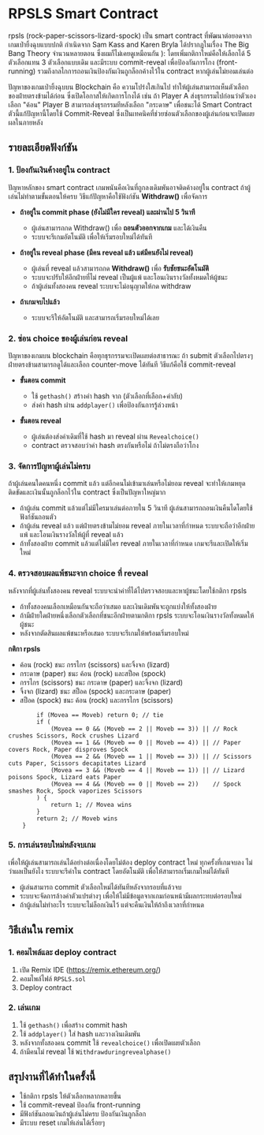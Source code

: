 # RPSLS Smart Contract  

rpsls (rock-paper-scissors-lizard-spock) เป็น smart contract ที่พัฒนาต่อยอดจากเกมเป่ายิ้งฉุบแบบปกติ กำเนิดจาก Sam Kass and Karen Bryla ได้ปรากฎในเรื่อง The Big Bang Theory จำนวนหลายตอน ซึ่งผมก็ไม่เคยดูเหมือนกัน ): โดยเพิ่มกติกาใหม่คือให้เลือกได้ 5 ตัวเลือกแทน 3 ตัวเลือกแบบเดิม และมีระบบ commit-reveal เพื่อป้องกันการโกง (front-running) รวมถึงกลไกการถอนเงินป้องกันเงินถูกล็อกค้างไว้ใน contract หากผู้เล่นไม่ยอมเล่นต่อ

ปัญหาของเกมเป่ายิ้งฉุบบน Blockchain คือ ความโปร่งใสเกินไป ทำให้ผู้เล่นสามารถเห็นตัวเลือกของฝ่ายตรงข้ามได้ก่อน ซึ่งเปิดโอกาสให้เกิดการโกงได้ เช่น ถ้า Player A ส่งธุรกรรมไปก่อนว่าตัวเองเลือก "ค้อน" Player B สามารถส่งธุรกรรมทีหลังเลือก "กระดาษ" เพื่อชนะได้ Smart Contract ตัวนี้แก้ปัญหานี้โดยใช้ Commit-Reveal ซึ่งเป็นเทคนิคที่ช่วยซ่อนตัวเลือกของผู้เล่นก่อนจะเปิดเผยผลในภายหลัง

## รายละเอียดฟังก์ชัน  

### 1. ป้องกันเงินค้างอยู่ใน contract  
ปัญหาหลักของ smart contract เกมพนันคือเงินที่ถูกลงเดิมพันอาจติดค้างอยู่ใน contract ถ้าผู้เล่นไม่ทำตามขั้นตอนให้ครบ วิธีแก้ปัญหาคือใช้ฟังก์ชัน **Withdraw()** เพื่อจัดการ

- **ถ้าอยู่ใน commit phase (ยังไม่มีใคร reveal) และผ่านไป 5 วินาที**  
  - ผู้เล่นสามารถกด Withdraw() เพื่อ **ถอนตัวออกจากเกม** และได้เงินคืน  
  - ระบบจะรีเกมอัตโนมัติ เพื่อให้เริ่มรอบใหม่ได้ทันที  

- **ถ้าอยู่ใน reveal phase (มีคน reveal แล้ว แต่มีคนยังไม่ reveal)**  
  - ผู้เล่นที่ reveal แล้วสามารถกด **Withdraw()** เพื่อ **รับชัยชนะอัตโนมัติ**  
  - ระบบจะปรับให้อีกฝ่ายที่ไม่ reveal เป็นผู้แพ้ และโอนเงินรางวัลทั้งหมดให้ผู้ชนะ  
  - ถ้าผู้เล่นทั้งสองคน reveal ระบบจะไม่อนุญาตให้กด withdraw  

- **ถ้าเกมจบไปแล้ว**  
  - ระบบจะรีให้อัตโนมัติ และสามารถเริ่มรอบใหม่ได้เลย  

### 2. ซ่อน choice ของผู้เล่นก่อน reveal  
ปัญหาของเกมบน blockchain คือทุกธุรกรรมจะเปิดเผยต่อสาธารณะ ถ้า submit ตัวเลือกไปตรงๆ ฝ่ายตรงข้ามสามารถดูได้และเลือก counter-move ได้ทันที วิธีแก้คือใช้ commit-reveal  

- **ขั้นตอน commit**  
  - ใช้ `gethash()` สร้างค่า hash จาก (ตัวเลือกที่เลือก+ค่าลับ)  
  - ส่งค่า hash ผ่าน `addplayer()` เพื่อป้องกันการรู้ล่วงหน้า  

- **ขั้นตอน reveal**  
  - ผู้เล่นต้องส่งค่าเดิมที่ใช้ hash มา reveal ผ่าน `Revealchoice()`  
  - contract ตรวจสอบว่าค่า hash ตรงกันหรือไม่ ถ้าไม่ตรงถือว่าโกง

### 3. จัดการปัญหาผู้เล่นไม่ครบ  
ถ้าผู้เล่นคนใดคนหนึ่ง commit แล้ว แต่อีกคนไม่เข้ามาเล่นหรือไม่ยอม reveal จะทำให้เกมหยุดติดขัดและเงินนั้นถูกล็อกไว้ใน contract ซึ่งเป็นปัญหาใหญ่มาก  

- ถ้าผู้เล่น commit แล้วแต่ไม่มีใครมาเล่นต่อภายใน 5 วินาที ผู้เล่นสามารถถอนเงินคืนไดโดยใช้ฟังก์ชันถอนตัว  
- ถ้าผู้เล่น reveal แล้ว แต่ฝ่ายตรงข้ามไม่ยอม reveal ภายในเวลาที่กำหนด ระบบจะถือว่าอีกฝ่ายแพ้ และโอนเงินรางวัลให้ผู้ที่ reveal แล้ว  
- ถ้าทั้งสองฝ่าย commit แล้วแต่ไม่มีใคร reveal ภายในเวลาที่กำหนด เกมจะรีและเปิดให้เริ่มใหม่  

### 4. ตรวจสอบผลแพ้ชนะจาก choice ที่ reveal  
หลังจากที่ผู้เล่นทั้งสองคน reveal ระบบจะนำค่าที่ได้ไปตรวจสอบและหาผู้ชนะโดยใช้กติกา rpsls  

- ถ้าทั้งสองคนเลือกเหมือนกันจะถือว่าเสมอ และเงินเดิมพันจะถูกแบ่งให้ทั้งสองฝ่าย 
- ถ้ามีฝ่ายใดฝ่ายหนึ่งเลือกตัวเลือกที่ชนะอีกฝ่ายตามกติกา rpsls ระบบจะโอนเงินรางวัลทั้งหมดให้ผู้ชนะ  
- หลังจากตัดสินผลแพ้ชนะหรือเสมอ ระบบจะรีเกมให้พร้อมเริ่มรอบใหม่

**กติกา rpsls**
- ค้อน (rock) ชนะ กรรไกร (scissors) และจิ้งจก (lizard)
- กระดาษ (paper) ชนะ ค้อน (rock) และสป็อค (spock)
- กรรไกร (scissors) ชนะ กระดาษ (paper) และจิ้งจก (lizard)
- จิ้งจก (lizard) ชนะ สป็อค (spock) และกระดาษ (paper)
- สป็อค (spock) ชนะ ค้อน (rock) และกรรไกร (scissors)

```function Getmoveresult(uint Movea, uint Moveb) private pure returns (uint) {
        if (Movea == Moveb) return 0; // tie
        if (
            (Movea == 0 && (Moveb == 2 || Moveb == 3)) || // Rock crushes Scissors, Rock crushes Lizard
            (Movea == 1 && (Moveb == 0 || Moveb == 4)) || // Paper covers Rock, Paper disproves Spock
            (Movea == 2 && (Moveb == 1 || Moveb == 3)) || // Scissors cuts Paper, Scissors decapitates Lizard
            (Movea == 3 && (Moveb == 4 || Moveb == 1)) || // Lizard poisons Spock, Lizard eats Paper
            (Movea == 4 && (Moveb == 0 || Moveb == 2))    // Spock smashes Rock, Spock vaporizes Scissors
        ) {
            return 1; // Movea wins
        }
        return 2; // Moveb wins
    }
```

### 5. การเล่นรอบใหม่หลังจบเกม  
เพื่อให้ผู้เล่นสามารถเล่นได้อย่างต่อเนื่องโดยไม่ต้อง deploy contract ใหม่ ทุกครั้งที่เกมจบลง ไม่ว่าผลเป็นยังไง ระบบจะรีค่าใน contract โดยอัตโนมัติ เพื่อให้สามารถเริ่มเกมใหม่ได้ทันที  

- ผู้เล่นสามารถ commit ตัวเลือกใหม่ได้ทันทีหลังจากรอบที่แล้วจบ  
- ระบบจะจัดการล้างค่าตัวแปรต่างๆ เพื่อให้ไม่มีข้อมูลจากเกมก่อนหน้ามีผลกระทบต่อรอบใหม่  
- ถ้าผู้เล่นไม่ทำอะไร ระบบจะไม่ล็อกเงินไว้ แต่จะคืนเงินให้ถ้าถึงเวลาที่กำหนด  

## วิธีเล่นใน remix  
### 1. คอมไพล์และ deploy contract  
1. เปิด Remix IDE (https://remix.ethereum.org/)  
2. คอมไพล์ไฟล์ `RPSLS.sol`  
3. Deploy contract  

### 2. เล่นเกม  
1. ใช้ `gethash()` เพื่อสร้าง commit hash  
2. ใช้ `addplayer()` ใส่ hash และวางเงินเดิมพัน  
3. หลังจากทั้งสองคน commit ใช้ `revealchoice()` เพื่อเปิดเผยตัวเลือก  
4. ถ้ามีคนไม่ reveal ใช้ `Withdrawduringrevealphase()`  

## สรุปงานที่ได้ทำในครั้งนี้
- ใช้กติกา rpsls ให้ตัวเลือกหลากหลายขึ้น  
- ใช้ commit-reveal ป้องกัน front-running  
- มีฟังก์ชันถอนเงินถ้าผู้เล่นไม่ครบ ป้องกันเงินถูกล็อก  
- มีระบบ reset เกมให้เล่นได้เรื่อยๆ  
